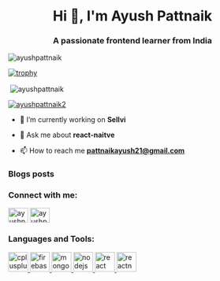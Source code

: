 <h1 align="center">Hi 👋, I'm Ayush Pattnaik</h1>
<h3 align="center">A passionate frontend learner from India</h3>

<p align="left"> <img src="https://komarev.com/ghpvc/?username=ayushpattnaik&label=Profile%20views&color=0e75b6&style=flat" alt="ayushpattnaik" /> </p>

[![trophy](https://github-profile-trophy.vercel.app/?username=ayushpattnaik&theme=onedark)](https://github.com/ryo-ma/github-profile-trophy)

<p>&nbsp;<img align="center" src="https://github-readme-stats.vercel.app/api?username=ayushpattnaik&show_icons=true" alt="ayushpattnaik" /></p>


<p align="left"> <a href="https://twitter.com/ayushpattnaik2" target="blank"><img src="https://img.shields.io/twitter/follow/ayushpattnaik2?logo=twitter&style=for-the-badge" alt="ayushpattnaik2" /></a> </p>

- 🔭 I’m currently working on **Sellvi**

- 💬 Ask me about **react-naitve**

- 📫 How to reach me **pattnaikayush21@gmail.com**

### Blogs posts
<!-- BLOG-POST-LIST:START -->
<!-- BLOG-POST-LIST:END -->

<p align="left">
<h3 align="left">Connect with me:</h3>
<a href="https://dev.to/ayushpattnaik" target="blank"><img align="center" src="https://cdn.jsdelivr.net/npm/simple-icons@3.0.1/icons/dev-dot-to.svg" alt="ayushpattnaik" height="30" width="40" /></a>
<a href="https://twitter.com/ayushpattnaik2" target="blank"><img align="center" src="https://cdn.jsdelivr.net/npm/simple-icons@3.0.1/icons/twitter.svg" alt="ayushpattnaik2" height="30" width="40" /></a>
</p>



<h3 align="left">Languages and Tools:</h3>
<p align="left"> <a href="https://www.w3schools.com/cpp/" target="_blank"> <img src="https://devicons.github.io/devicon/devicon.git/icons/cplusplus/cplusplus-original.svg" alt="cplusplus" width="40" height="40"/> </a> <a href="https://firebase.google.com/" target="_blank"> <img src="https://www.vectorlogo.zone/logos/firebase/firebase-icon.svg" alt="firebase" width="40" height="40"/> </a> <a href="https://www.mongodb.com/" target="_blank"> <img src="https://devicons.github.io/devicon/devicon.git/icons/mongodb/mongodb-original-wordmark.svg" alt="mongodb" width="40" height="40"/> </a> <a href="https://nodejs.org" target="_blank"> <img src="https://devicons.github.io/devicon/devicon.git/icons/nodejs/nodejs-original-wordmark.svg" alt="nodejs" width="40" height="40"/> </a> <a href="https://reactjs.org/" target="_blank"> <img src="https://devicons.github.io/devicon/devicon.git/icons/react/react-original-wordmark.svg" alt="react" width="40" height="40"/> </a> <a href="https://reactnative.dev/" target="_blank"> <img src="https://reactnative.dev/img/header_logo.svg" alt="reactnative" width="40" height="40"/> </a> </p>



